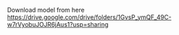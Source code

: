 Download model from here https://drive.google.com/drive/folders/1GvsP_ymQF_49C-w7rVyobuJOJR6jAus1?usp=sharing